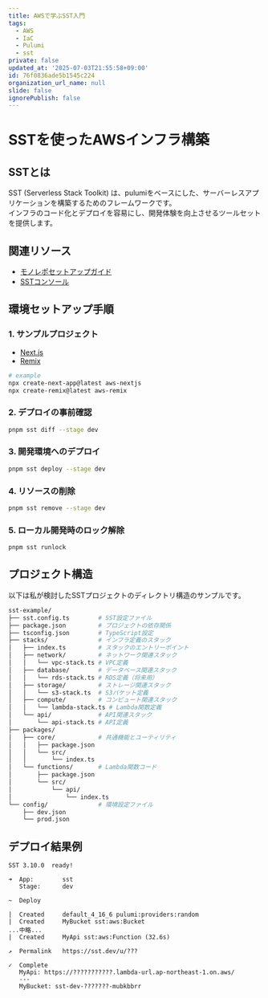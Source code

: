 ```yaml
---
title: AWSで学ぶSST入門
tags:
  - AWS
  - IaC
  - Pulumi
  - sst
private: false
updated_at: '2025-07-03T21:55:58+09:00'
id: 76f0836ade5b1545c224
organization_url_name: null
slide: false
ignorePublish: false
---
```

# SSTを使ったAWSインフラ構築

## SSTとは
SST (Serverless Stack Toolkit) は、pulumiをベースにした、サーバーレスアプリケーションを構築するためのフレームワークです。  
インフラのコード化とデプロイを容易にし、開発体験を向上させるツールセットを提供します。

## 関連リソース
- [モノレポセットアップガイド](https://sst.dev/docs/set-up-a-monorepo/)
- [SSTコンソール](https://sst.dev/docs/console/)

## 環境セットアップ手順

### 1. サンプルプロジェクト
- [Next.js](https://sst.dev/docs/start/aws/nextjs/)
- [Remix](https://sst.dev/docs/start/aws/remix/)
```bash
# example
npx create-next-app@latest aws-nextjs
npx create-remix@latest aws-remix
```

### 2. デプロイの事前確認
```bash
pnpm sst diff --stage dev
```

### 3. 開発環境へのデプロイ
```bash
pnpm sst deploy --stage dev
```

### 4. リソースの削除
```bash
pnpm sst remove --stage dev
```

### 5. ローカル開発時のロック解除
```bash
pnpm sst runlock
```

## プロジェクト構造

以下は私が検討したSSTプロジェクトのディレクトリ構造のサンプルです。

```bash
sst-example/
├── sst.config.ts        # SST設定ファイル
├── package.json         # プロジェクトの依存関係
├── tsconfig.json        # TypeScript設定
├── stacks/              # インフラ定義のスタック
│   ├── index.ts         # スタックのエントリーポイント
│   ├── network/         # ネットワーク関連スタック
│   │   └── vpc-stack.ts # VPC定義
│   ├── database/        # データベース関連スタック
│   │   └── rds-stack.ts # RDS定義（将来用）
│   ├── storage/         # ストレージ関連スタック
│   │   └── s3-stack.ts  # S3バケット定義
│   ├── compute/         # コンピュート関連スタック
│   │   └── lambda-stack.ts # Lambda関数定義
│   └── api/             # API関連スタック
│       └── api-stack.ts # API定義
├── packages/
│   ├── core/            # 共通機能とユーティリティ
│   │   ├── package.json
│   │   └── src/
│   │       └── index.ts
│   └── functions/       # Lambda関数コード
│       ├── package.json
│       └── src/
│           └── api/
│               └── index.ts
└── config/              # 環境設定ファイル
    ├── dev.json
    └── prod.json
```

## デプロイ結果例

```
SST 3.10.0  ready!

➜  App:        sst
   Stage:      dev

~  Deploy

|  Created     default_4_16_6 pulumi:providers:random
|  Created     MyBucket sst:aws:Bucket
...中略...
|  Created     MyApi sst:aws:Function (32.6s)

↗  Permalink   https://sst.dev/u/???

✓  Complete    
   MyApi: https://???????????.lambda-url.ap-northeast-1.on.aws/
   ---
   MyBucket: sst-dev-???????-mubkbbrr
```
